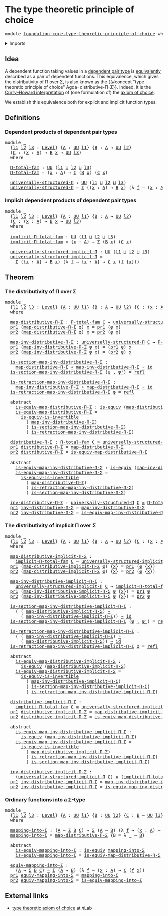 # The type theoretic principle of choice

<pre class="Agda"><a id="51" class="Keyword">module</a> <a id="58" href="foundation-core.type-theoretic-principle-of-choice.html" class="Module">foundation-core.type-theoretic-principle-of-choice</a> <a id="109" class="Keyword">where</a>
</pre>
<details><summary>Imports</summary>

<pre class="Agda"><a id="165" class="Keyword">open</a> <a id="170" class="Keyword">import</a> <a id="177" href="foundation.dependent-pair-types.html" class="Module">foundation.dependent-pair-types</a>
<a id="209" class="Keyword">open</a> <a id="214" class="Keyword">import</a> <a id="221" href="foundation.universe-levels.html" class="Module">foundation.universe-levels</a>

<a id="249" class="Keyword">open</a> <a id="254" class="Keyword">import</a> <a id="261" href="foundation-core.equivalences.html" class="Module">foundation-core.equivalences</a>
<a id="290" class="Keyword">open</a> <a id="295" class="Keyword">import</a> <a id="302" href="foundation-core.function-types.html" class="Module">foundation-core.function-types</a>
<a id="333" class="Keyword">open</a> <a id="338" class="Keyword">import</a> <a id="345" href="foundation-core.homotopies.html" class="Module">foundation-core.homotopies</a>
<a id="372" class="Keyword">open</a> <a id="377" class="Keyword">import</a> <a id="384" href="foundation-core.identity-types.html" class="Module">foundation-core.identity-types</a>
</pre>
</details>

## Idea

A dependent function taking values in a
[dependent pair type](foundation.dependent-pair-types.md) is
[equivalently](foundation-core.equivalences.md) described as a pair of dependent
functions. This equivalence, which gives the distributivity of Π over Σ, is also
known as the
{{#concept "type theoretic principle of choice" Agda=distributive-Π-Σ}}. Indeed,
it is the
[Curry–Howard interpretation](https://en.wikipedia.org/wiki/Curry–Howard_correspondence)
of (one formulation of) the [axiom of choice](foundation.axiom-of-choice.md).

We establish this equivalence both for explicit and implicit function types.

## Definitions

### Dependent products of dependent pair types

<pre class="Agda"><a id="1126" class="Keyword">module</a> <a id="1133" href="foundation-core.type-theoretic-principle-of-choice.html#1133" class="Module">_</a>
  <a id="1137" class="Symbol">{</a><a id="1138" href="foundation-core.type-theoretic-principle-of-choice.html#1138" class="Bound">l1</a> <a id="1141" href="foundation-core.type-theoretic-principle-of-choice.html#1141" class="Bound">l2</a> <a id="1144" href="foundation-core.type-theoretic-principle-of-choice.html#1144" class="Bound">l3</a> <a id="1147" class="Symbol">:</a> <a id="1149" href="Agda.Primitive.html#742" class="Postulate">Level</a><a id="1154" class="Symbol">}</a> <a id="1156" class="Symbol">{</a><a id="1157" href="foundation-core.type-theoretic-principle-of-choice.html#1157" class="Bound">A</a> <a id="1159" class="Symbol">:</a> <a id="1161" href="Agda.Primitive.html#388" class="Primitive">UU</a> <a id="1164" href="foundation-core.type-theoretic-principle-of-choice.html#1138" class="Bound">l1</a><a id="1166" class="Symbol">}</a> <a id="1168" class="Symbol">{</a><a id="1169" href="foundation-core.type-theoretic-principle-of-choice.html#1169" class="Bound">B</a> <a id="1171" class="Symbol">:</a> <a id="1173" href="foundation-core.type-theoretic-principle-of-choice.html#1157" class="Bound">A</a> <a id="1175" class="Symbol">→</a> <a id="1177" href="Agda.Primitive.html#388" class="Primitive">UU</a> <a id="1180" href="foundation-core.type-theoretic-principle-of-choice.html#1141" class="Bound">l2</a><a id="1182" class="Symbol">}</a>
  <a id="1186" class="Symbol">(</a><a id="1187" href="foundation-core.type-theoretic-principle-of-choice.html#1187" class="Bound">C</a> <a id="1189" class="Symbol">:</a> <a id="1191" class="Symbol">(</a><a id="1192" href="foundation-core.type-theoretic-principle-of-choice.html#1192" class="Bound">x</a> <a id="1194" class="Symbol">:</a> <a id="1196" href="foundation-core.type-theoretic-principle-of-choice.html#1157" class="Bound">A</a><a id="1197" class="Symbol">)</a> <a id="1199" class="Symbol">→</a> <a id="1201" href="foundation-core.type-theoretic-principle-of-choice.html#1169" class="Bound">B</a> <a id="1203" href="foundation-core.type-theoretic-principle-of-choice.html#1192" class="Bound">x</a> <a id="1205" class="Symbol">→</a> <a id="1207" href="Agda.Primitive.html#388" class="Primitive">UU</a> <a id="1210" href="foundation-core.type-theoretic-principle-of-choice.html#1144" class="Bound">l3</a><a id="1212" class="Symbol">)</a>
  <a id="1216" class="Keyword">where</a>

  <a id="1225" href="foundation-core.type-theoretic-principle-of-choice.html#1225" class="Function">Π-total-fam</a> <a id="1237" class="Symbol">:</a> <a id="1239" href="Agda.Primitive.html#388" class="Primitive">UU</a> <a id="1242" class="Symbol">(</a><a id="1243" href="foundation-core.type-theoretic-principle-of-choice.html#1138" class="Bound">l1</a> <a id="1246" href="Agda.Primitive.html#961" class="Primitive Operator">⊔</a> <a id="1248" href="foundation-core.type-theoretic-principle-of-choice.html#1141" class="Bound">l2</a> <a id="1251" href="Agda.Primitive.html#961" class="Primitive Operator">⊔</a> <a id="1253" href="foundation-core.type-theoretic-principle-of-choice.html#1144" class="Bound">l3</a><a id="1255" class="Symbol">)</a>
  <a id="1259" href="foundation-core.type-theoretic-principle-of-choice.html#1225" class="Function">Π-total-fam</a> <a id="1271" class="Symbol">=</a> <a id="1273" class="Symbol">(</a><a id="1274" href="foundation-core.type-theoretic-principle-of-choice.html#1274" class="Bound">x</a> <a id="1276" class="Symbol">:</a> <a id="1278" href="foundation-core.type-theoretic-principle-of-choice.html#1157" class="Bound">A</a><a id="1279" class="Symbol">)</a> <a id="1281" class="Symbol">→</a> <a id="1283" href="foundation.dependent-pair-types.html#583" class="Record">Σ</a> <a id="1285" class="Symbol">(</a><a id="1286" href="foundation-core.type-theoretic-principle-of-choice.html#1169" class="Bound">B</a> <a id="1288" href="foundation-core.type-theoretic-principle-of-choice.html#1274" class="Bound">x</a><a id="1289" class="Symbol">)</a> <a id="1291" class="Symbol">(</a><a id="1292" href="foundation-core.type-theoretic-principle-of-choice.html#1187" class="Bound">C</a> <a id="1294" href="foundation-core.type-theoretic-principle-of-choice.html#1274" class="Bound">x</a><a id="1295" class="Symbol">)</a>

  <a id="1300" href="foundation-core.type-theoretic-principle-of-choice.html#1300" class="Function">universally-structured-Π</a> <a id="1325" class="Symbol">:</a> <a id="1327" href="Agda.Primitive.html#388" class="Primitive">UU</a> <a id="1330" class="Symbol">(</a><a id="1331" href="foundation-core.type-theoretic-principle-of-choice.html#1138" class="Bound">l1</a> <a id="1334" href="Agda.Primitive.html#961" class="Primitive Operator">⊔</a> <a id="1336" href="foundation-core.type-theoretic-principle-of-choice.html#1141" class="Bound">l2</a> <a id="1339" href="Agda.Primitive.html#961" class="Primitive Operator">⊔</a> <a id="1341" href="foundation-core.type-theoretic-principle-of-choice.html#1144" class="Bound">l3</a><a id="1343" class="Symbol">)</a>
  <a id="1347" href="foundation-core.type-theoretic-principle-of-choice.html#1300" class="Function">universally-structured-Π</a> <a id="1372" class="Symbol">=</a> <a id="1374" href="foundation.dependent-pair-types.html#583" class="Record">Σ</a> <a id="1376" class="Symbol">((</a><a id="1378" href="foundation-core.type-theoretic-principle-of-choice.html#1378" class="Bound">x</a> <a id="1380" class="Symbol">:</a> <a id="1382" href="foundation-core.type-theoretic-principle-of-choice.html#1157" class="Bound">A</a><a id="1383" class="Symbol">)</a> <a id="1385" class="Symbol">→</a> <a id="1387" href="foundation-core.type-theoretic-principle-of-choice.html#1169" class="Bound">B</a> <a id="1389" href="foundation-core.type-theoretic-principle-of-choice.html#1378" class="Bound">x</a><a id="1390" class="Symbol">)</a> <a id="1392" class="Symbol">(λ</a> <a id="1395" href="foundation-core.type-theoretic-principle-of-choice.html#1395" class="Bound">f</a> <a id="1397" class="Symbol">→</a> <a id="1399" class="Symbol">(</a><a id="1400" href="foundation-core.type-theoretic-principle-of-choice.html#1400" class="Bound">x</a> <a id="1402" class="Symbol">:</a> <a id="1404" href="foundation-core.type-theoretic-principle-of-choice.html#1157" class="Bound">A</a><a id="1405" class="Symbol">)</a> <a id="1407" class="Symbol">→</a> <a id="1409" href="foundation-core.type-theoretic-principle-of-choice.html#1187" class="Bound">C</a> <a id="1411" href="foundation-core.type-theoretic-principle-of-choice.html#1400" class="Bound">x</a> <a id="1413" class="Symbol">(</a><a id="1414" href="foundation-core.type-theoretic-principle-of-choice.html#1395" class="Bound">f</a> <a id="1416" href="foundation-core.type-theoretic-principle-of-choice.html#1400" class="Bound">x</a><a id="1417" class="Symbol">))</a>
</pre>
### Implicit dependent products of dependent pair types

<pre class="Agda"><a id="1490" class="Keyword">module</a> <a id="1497" href="foundation-core.type-theoretic-principle-of-choice.html#1497" class="Module">_</a>
  <a id="1501" class="Symbol">{</a><a id="1502" href="foundation-core.type-theoretic-principle-of-choice.html#1502" class="Bound">l1</a> <a id="1505" href="foundation-core.type-theoretic-principle-of-choice.html#1505" class="Bound">l2</a> <a id="1508" href="foundation-core.type-theoretic-principle-of-choice.html#1508" class="Bound">l3</a> <a id="1511" class="Symbol">:</a> <a id="1513" href="Agda.Primitive.html#742" class="Postulate">Level</a><a id="1518" class="Symbol">}</a> <a id="1520" class="Symbol">{</a><a id="1521" href="foundation-core.type-theoretic-principle-of-choice.html#1521" class="Bound">A</a> <a id="1523" class="Symbol">:</a> <a id="1525" href="Agda.Primitive.html#388" class="Primitive">UU</a> <a id="1528" href="foundation-core.type-theoretic-principle-of-choice.html#1502" class="Bound">l1</a><a id="1530" class="Symbol">}</a> <a id="1532" class="Symbol">{</a><a id="1533" href="foundation-core.type-theoretic-principle-of-choice.html#1533" class="Bound">B</a> <a id="1535" class="Symbol">:</a> <a id="1537" href="foundation-core.type-theoretic-principle-of-choice.html#1521" class="Bound">A</a> <a id="1539" class="Symbol">→</a> <a id="1541" href="Agda.Primitive.html#388" class="Primitive">UU</a> <a id="1544" href="foundation-core.type-theoretic-principle-of-choice.html#1505" class="Bound">l2</a><a id="1546" class="Symbol">}</a>
  <a id="1550" class="Symbol">(</a><a id="1551" href="foundation-core.type-theoretic-principle-of-choice.html#1551" class="Bound">C</a> <a id="1553" class="Symbol">:</a> <a id="1555" class="Symbol">(</a><a id="1556" href="foundation-core.type-theoretic-principle-of-choice.html#1556" class="Bound">x</a> <a id="1558" class="Symbol">:</a> <a id="1560" href="foundation-core.type-theoretic-principle-of-choice.html#1521" class="Bound">A</a><a id="1561" class="Symbol">)</a> <a id="1563" class="Symbol">→</a> <a id="1565" href="foundation-core.type-theoretic-principle-of-choice.html#1533" class="Bound">B</a> <a id="1567" href="foundation-core.type-theoretic-principle-of-choice.html#1556" class="Bound">x</a> <a id="1569" class="Symbol">→</a> <a id="1571" href="Agda.Primitive.html#388" class="Primitive">UU</a> <a id="1574" href="foundation-core.type-theoretic-principle-of-choice.html#1508" class="Bound">l3</a><a id="1576" class="Symbol">)</a>
  <a id="1580" class="Keyword">where</a>

  <a id="1589" href="foundation-core.type-theoretic-principle-of-choice.html#1589" class="Function">implicit-Π-total-fam</a> <a id="1610" class="Symbol">:</a> <a id="1612" href="Agda.Primitive.html#388" class="Primitive">UU</a> <a id="1615" class="Symbol">(</a><a id="1616" href="foundation-core.type-theoretic-principle-of-choice.html#1502" class="Bound">l1</a> <a id="1619" href="Agda.Primitive.html#961" class="Primitive Operator">⊔</a> <a id="1621" href="foundation-core.type-theoretic-principle-of-choice.html#1505" class="Bound">l2</a> <a id="1624" href="Agda.Primitive.html#961" class="Primitive Operator">⊔</a> <a id="1626" href="foundation-core.type-theoretic-principle-of-choice.html#1508" class="Bound">l3</a><a id="1628" class="Symbol">)</a>
  <a id="1632" href="foundation-core.type-theoretic-principle-of-choice.html#1589" class="Function">implicit-Π-total-fam</a> <a id="1653" class="Symbol">=</a> <a id="1655" class="Symbol">{</a><a id="1656" href="foundation-core.type-theoretic-principle-of-choice.html#1656" class="Bound">x</a> <a id="1658" class="Symbol">:</a> <a id="1660" href="foundation-core.type-theoretic-principle-of-choice.html#1521" class="Bound">A</a><a id="1661" class="Symbol">}</a> <a id="1663" class="Symbol">→</a> <a id="1665" href="foundation.dependent-pair-types.html#583" class="Record">Σ</a> <a id="1667" class="Symbol">(</a><a id="1668" href="foundation-core.type-theoretic-principle-of-choice.html#1533" class="Bound">B</a> <a id="1670" href="foundation-core.type-theoretic-principle-of-choice.html#1656" class="Bound">x</a><a id="1671" class="Symbol">)</a> <a id="1673" class="Symbol">(</a><a id="1674" href="foundation-core.type-theoretic-principle-of-choice.html#1551" class="Bound">C</a> <a id="1676" href="foundation-core.type-theoretic-principle-of-choice.html#1656" class="Bound">x</a><a id="1677" class="Symbol">)</a>

  <a id="1682" href="foundation-core.type-theoretic-principle-of-choice.html#1682" class="Function">universally-structured-implicit-Π</a> <a id="1716" class="Symbol">:</a> <a id="1718" href="Agda.Primitive.html#388" class="Primitive">UU</a> <a id="1721" class="Symbol">(</a><a id="1722" href="foundation-core.type-theoretic-principle-of-choice.html#1502" class="Bound">l1</a> <a id="1725" href="Agda.Primitive.html#961" class="Primitive Operator">⊔</a> <a id="1727" href="foundation-core.type-theoretic-principle-of-choice.html#1505" class="Bound">l2</a> <a id="1730" href="Agda.Primitive.html#961" class="Primitive Operator">⊔</a> <a id="1732" href="foundation-core.type-theoretic-principle-of-choice.html#1508" class="Bound">l3</a><a id="1734" class="Symbol">)</a>
  <a id="1738" href="foundation-core.type-theoretic-principle-of-choice.html#1682" class="Function">universally-structured-implicit-Π</a> <a id="1772" class="Symbol">=</a>
    <a id="1778" href="foundation.dependent-pair-types.html#583" class="Record">Σ</a> <a id="1780" class="Symbol">({</a><a id="1782" href="foundation-core.type-theoretic-principle-of-choice.html#1782" class="Bound">x</a> <a id="1784" class="Symbol">:</a> <a id="1786" href="foundation-core.type-theoretic-principle-of-choice.html#1521" class="Bound">A</a><a id="1787" class="Symbol">}</a> <a id="1789" class="Symbol">→</a> <a id="1791" href="foundation-core.type-theoretic-principle-of-choice.html#1533" class="Bound">B</a> <a id="1793" href="foundation-core.type-theoretic-principle-of-choice.html#1782" class="Bound">x</a><a id="1794" class="Symbol">)</a> <a id="1796" class="Symbol">(λ</a> <a id="1799" href="foundation-core.type-theoretic-principle-of-choice.html#1799" class="Bound">f</a> <a id="1801" class="Symbol">→</a> <a id="1803" class="Symbol">{</a><a id="1804" href="foundation-core.type-theoretic-principle-of-choice.html#1804" class="Bound">x</a> <a id="1806" class="Symbol">:</a> <a id="1808" href="foundation-core.type-theoretic-principle-of-choice.html#1521" class="Bound">A</a><a id="1809" class="Symbol">}</a> <a id="1811" class="Symbol">→</a> <a id="1813" href="foundation-core.type-theoretic-principle-of-choice.html#1551" class="Bound">C</a> <a id="1815" href="foundation-core.type-theoretic-principle-of-choice.html#1804" class="Bound">x</a> <a id="1817" class="Symbol">(</a><a id="1818" href="foundation-core.type-theoretic-principle-of-choice.html#1799" class="Bound">f</a> <a id="1820" class="Symbol">{</a><a id="1821" href="foundation-core.type-theoretic-principle-of-choice.html#1804" class="Bound">x</a><a id="1822" class="Symbol">}))</a>
</pre>
## Theorem

### The distributivity of Π over Σ

<pre class="Agda"><a id="1887" class="Keyword">module</a> <a id="1894" href="foundation-core.type-theoretic-principle-of-choice.html#1894" class="Module">_</a>
  <a id="1898" class="Symbol">{</a><a id="1899" href="foundation-core.type-theoretic-principle-of-choice.html#1899" class="Bound">l1</a> <a id="1902" href="foundation-core.type-theoretic-principle-of-choice.html#1902" class="Bound">l2</a> <a id="1905" href="foundation-core.type-theoretic-principle-of-choice.html#1905" class="Bound">l3</a> <a id="1908" class="Symbol">:</a> <a id="1910" href="Agda.Primitive.html#742" class="Postulate">Level</a><a id="1915" class="Symbol">}</a> <a id="1917" class="Symbol">{</a><a id="1918" href="foundation-core.type-theoretic-principle-of-choice.html#1918" class="Bound">A</a> <a id="1920" class="Symbol">:</a> <a id="1922" href="Agda.Primitive.html#388" class="Primitive">UU</a> <a id="1925" href="foundation-core.type-theoretic-principle-of-choice.html#1899" class="Bound">l1</a><a id="1927" class="Symbol">}</a> <a id="1929" class="Symbol">{</a><a id="1930" href="foundation-core.type-theoretic-principle-of-choice.html#1930" class="Bound">B</a> <a id="1932" class="Symbol">:</a> <a id="1934" href="foundation-core.type-theoretic-principle-of-choice.html#1918" class="Bound">A</a> <a id="1936" class="Symbol">→</a> <a id="1938" href="Agda.Primitive.html#388" class="Primitive">UU</a> <a id="1941" href="foundation-core.type-theoretic-principle-of-choice.html#1902" class="Bound">l2</a><a id="1943" class="Symbol">}</a> <a id="1945" class="Symbol">{</a><a id="1946" href="foundation-core.type-theoretic-principle-of-choice.html#1946" class="Bound">C</a> <a id="1948" class="Symbol">:</a> <a id="1950" class="Symbol">(</a><a id="1951" href="foundation-core.type-theoretic-principle-of-choice.html#1951" class="Bound">x</a> <a id="1953" class="Symbol">:</a> <a id="1955" href="foundation-core.type-theoretic-principle-of-choice.html#1918" class="Bound">A</a><a id="1956" class="Symbol">)</a> <a id="1958" class="Symbol">→</a> <a id="1960" href="foundation-core.type-theoretic-principle-of-choice.html#1930" class="Bound">B</a> <a id="1962" href="foundation-core.type-theoretic-principle-of-choice.html#1951" class="Bound">x</a> <a id="1964" class="Symbol">→</a> <a id="1966" href="Agda.Primitive.html#388" class="Primitive">UU</a> <a id="1969" href="foundation-core.type-theoretic-principle-of-choice.html#1905" class="Bound">l3</a><a id="1971" class="Symbol">}</a>
  <a id="1975" class="Keyword">where</a>

  <a id="1984" href="foundation-core.type-theoretic-principle-of-choice.html#1984" class="Function">map-distributive-Π-Σ</a> <a id="2005" class="Symbol">:</a> <a id="2007" href="foundation-core.type-theoretic-principle-of-choice.html#1225" class="Function">Π-total-fam</a> <a id="2019" href="foundation-core.type-theoretic-principle-of-choice.html#1946" class="Bound">C</a> <a id="2021" class="Symbol">→</a> <a id="2023" href="foundation-core.type-theoretic-principle-of-choice.html#1300" class="Function">universally-structured-Π</a> <a id="2048" href="foundation-core.type-theoretic-principle-of-choice.html#1946" class="Bound">C</a>
  <a id="2052" href="foundation.dependent-pair-types.html#681" class="Field">pr1</a> <a id="2056" class="Symbol">(</a><a id="2057" href="foundation-core.type-theoretic-principle-of-choice.html#1984" class="Function">map-distributive-Π-Σ</a> <a id="2078" href="foundation-core.type-theoretic-principle-of-choice.html#2078" class="Bound">φ</a><a id="2079" class="Symbol">)</a> <a id="2081" href="foundation-core.type-theoretic-principle-of-choice.html#2081" class="Bound">x</a> <a id="2083" class="Symbol">=</a> <a id="2085" href="foundation.dependent-pair-types.html#681" class="Field">pr1</a> <a id="2089" class="Symbol">(</a><a id="2090" href="foundation-core.type-theoretic-principle-of-choice.html#2078" class="Bound">φ</a> <a id="2092" href="foundation-core.type-theoretic-principle-of-choice.html#2081" class="Bound">x</a><a id="2093" class="Symbol">)</a>
  <a id="2097" href="foundation.dependent-pair-types.html#693" class="Field">pr2</a> <a id="2101" class="Symbol">(</a><a id="2102" href="foundation-core.type-theoretic-principle-of-choice.html#1984" class="Function">map-distributive-Π-Σ</a> <a id="2123" href="foundation-core.type-theoretic-principle-of-choice.html#2123" class="Bound">φ</a><a id="2124" class="Symbol">)</a> <a id="2126" href="foundation-core.type-theoretic-principle-of-choice.html#2126" class="Bound">x</a> <a id="2128" class="Symbol">=</a> <a id="2130" href="foundation.dependent-pair-types.html#693" class="Field">pr2</a> <a id="2134" class="Symbol">(</a><a id="2135" href="foundation-core.type-theoretic-principle-of-choice.html#2123" class="Bound">φ</a> <a id="2137" href="foundation-core.type-theoretic-principle-of-choice.html#2126" class="Bound">x</a><a id="2138" class="Symbol">)</a>

  <a id="2143" href="foundation-core.type-theoretic-principle-of-choice.html#2143" class="Function">map-inv-distributive-Π-Σ</a> <a id="2168" class="Symbol">:</a> <a id="2170" href="foundation-core.type-theoretic-principle-of-choice.html#1300" class="Function">universally-structured-Π</a> <a id="2195" href="foundation-core.type-theoretic-principle-of-choice.html#1946" class="Bound">C</a> <a id="2197" class="Symbol">→</a> <a id="2199" href="foundation-core.type-theoretic-principle-of-choice.html#1225" class="Function">Π-total-fam</a> <a id="2211" href="foundation-core.type-theoretic-principle-of-choice.html#1946" class="Bound">C</a>
  <a id="2215" href="foundation.dependent-pair-types.html#681" class="Field">pr1</a> <a id="2219" class="Symbol">(</a><a id="2220" href="foundation-core.type-theoretic-principle-of-choice.html#2143" class="Function">map-inv-distributive-Π-Σ</a> <a id="2245" href="foundation-core.type-theoretic-principle-of-choice.html#2245" class="Bound">ψ</a> <a id="2247" href="foundation-core.type-theoretic-principle-of-choice.html#2247" class="Bound">x</a><a id="2248" class="Symbol">)</a> <a id="2250" class="Symbol">=</a> <a id="2252" class="Symbol">(</a><a id="2253" href="foundation.dependent-pair-types.html#681" class="Field">pr1</a> <a id="2257" href="foundation-core.type-theoretic-principle-of-choice.html#2245" class="Bound">ψ</a><a id="2258" class="Symbol">)</a> <a id="2260" href="foundation-core.type-theoretic-principle-of-choice.html#2247" class="Bound">x</a>
  <a id="2264" href="foundation.dependent-pair-types.html#693" class="Field">pr2</a> <a id="2268" class="Symbol">(</a><a id="2269" href="foundation-core.type-theoretic-principle-of-choice.html#2143" class="Function">map-inv-distributive-Π-Σ</a> <a id="2294" href="foundation-core.type-theoretic-principle-of-choice.html#2294" class="Bound">ψ</a> <a id="2296" href="foundation-core.type-theoretic-principle-of-choice.html#2296" class="Bound">x</a><a id="2297" class="Symbol">)</a> <a id="2299" class="Symbol">=</a> <a id="2301" class="Symbol">(</a><a id="2302" href="foundation.dependent-pair-types.html#693" class="Field">pr2</a> <a id="2306" href="foundation-core.type-theoretic-principle-of-choice.html#2294" class="Bound">ψ</a><a id="2307" class="Symbol">)</a> <a id="2309" href="foundation-core.type-theoretic-principle-of-choice.html#2296" class="Bound">x</a>

  <a id="2314" href="foundation-core.type-theoretic-principle-of-choice.html#2314" class="Function">is-section-map-inv-distributive-Π-Σ</a> <a id="2350" class="Symbol">:</a>
    <a id="2356" href="foundation-core.type-theoretic-principle-of-choice.html#1984" class="Function">map-distributive-Π-Σ</a> <a id="2377" href="foundation-core.function-types.html#455" class="Function Operator">∘</a> <a id="2379" href="foundation-core.type-theoretic-principle-of-choice.html#2143" class="Function">map-inv-distributive-Π-Σ</a> <a id="2404" href="foundation-core.homotopies.html#2535" class="Function Operator">~</a> <a id="2406" href="foundation-core.function-types.html#307" class="Function">id</a>
  <a id="2411" href="foundation-core.type-theoretic-principle-of-choice.html#2314" class="Function">is-section-map-inv-distributive-Π-Σ</a> <a id="2447" class="Symbol">(</a><a id="2448" href="foundation-core.type-theoretic-principle-of-choice.html#2448" class="Bound">ψ</a> <a id="2450" href="foundation.dependent-pair-types.html#787" class="InductiveConstructor Operator">,</a> <a id="2452" href="foundation-core.type-theoretic-principle-of-choice.html#2452" class="Bound">ψ&#39;</a><a id="2454" class="Symbol">)</a> <a id="2456" class="Symbol">=</a> <a id="2458" href="foundation-core.identity-types.html#2682" class="InductiveConstructor">refl</a>

  <a id="2466" href="foundation-core.type-theoretic-principle-of-choice.html#2466" class="Function">is-retraction-map-inv-distributive-Π-Σ</a> <a id="2505" class="Symbol">:</a>
    <a id="2511" href="foundation-core.type-theoretic-principle-of-choice.html#2143" class="Function">map-inv-distributive-Π-Σ</a> <a id="2536" href="foundation-core.function-types.html#455" class="Function Operator">∘</a> <a id="2538" href="foundation-core.type-theoretic-principle-of-choice.html#1984" class="Function">map-distributive-Π-Σ</a> <a id="2559" href="foundation-core.homotopies.html#2535" class="Function Operator">~</a> <a id="2561" href="foundation-core.function-types.html#307" class="Function">id</a>
  <a id="2566" href="foundation-core.type-theoretic-principle-of-choice.html#2466" class="Function">is-retraction-map-inv-distributive-Π-Σ</a> <a id="2605" href="foundation-core.type-theoretic-principle-of-choice.html#2605" class="Bound">φ</a> <a id="2607" class="Symbol">=</a> <a id="2609" href="foundation-core.identity-types.html#2682" class="InductiveConstructor">refl</a>

  <a id="2617" class="Keyword">abstract</a>
    <a id="2630" href="foundation-core.type-theoretic-principle-of-choice.html#2630" class="Function">is-equiv-map-distributive-Π-Σ</a> <a id="2660" class="Symbol">:</a> <a id="2662" href="foundation-core.equivalences.html#1532" class="Function">is-equiv</a> <a id="2671" class="Symbol">(</a><a id="2672" href="foundation-core.type-theoretic-principle-of-choice.html#1984" class="Function">map-distributive-Π-Σ</a><a id="2692" class="Symbol">)</a>
    <a id="2698" href="foundation-core.type-theoretic-principle-of-choice.html#2630" class="Function">is-equiv-map-distributive-Π-Σ</a> <a id="2728" class="Symbol">=</a>
      <a id="2736" href="foundation-core.equivalences.html#4851" class="Function">is-equiv-is-invertible</a>
        <a id="2767" class="Symbol">(</a> <a id="2769" href="foundation-core.type-theoretic-principle-of-choice.html#2143" class="Function">map-inv-distributive-Π-Σ</a><a id="2793" class="Symbol">)</a>
        <a id="2803" class="Symbol">(</a> <a id="2805" href="foundation-core.type-theoretic-principle-of-choice.html#2314" class="Function">is-section-map-inv-distributive-Π-Σ</a><a id="2840" class="Symbol">)</a>
        <a id="2850" class="Symbol">(</a> <a id="2852" href="foundation-core.type-theoretic-principle-of-choice.html#2466" class="Function">is-retraction-map-inv-distributive-Π-Σ</a><a id="2890" class="Symbol">)</a>

  <a id="2895" href="foundation-core.type-theoretic-principle-of-choice.html#2895" class="Function">distributive-Π-Σ</a> <a id="2912" class="Symbol">:</a> <a id="2914" href="foundation-core.type-theoretic-principle-of-choice.html#1225" class="Function">Π-total-fam</a> <a id="2926" href="foundation-core.type-theoretic-principle-of-choice.html#1946" class="Bound">C</a> <a id="2928" href="foundation-core.equivalences.html#2554" class="Function Operator">≃</a> <a id="2930" href="foundation-core.type-theoretic-principle-of-choice.html#1300" class="Function">universally-structured-Π</a> <a id="2955" href="foundation-core.type-theoretic-principle-of-choice.html#1946" class="Bound">C</a>
  <a id="2959" href="foundation.dependent-pair-types.html#681" class="Field">pr1</a> <a id="2963" href="foundation-core.type-theoretic-principle-of-choice.html#2895" class="Function">distributive-Π-Σ</a> <a id="2980" class="Symbol">=</a> <a id="2982" href="foundation-core.type-theoretic-principle-of-choice.html#1984" class="Function">map-distributive-Π-Σ</a>
  <a id="3005" href="foundation.dependent-pair-types.html#693" class="Field">pr2</a> <a id="3009" href="foundation-core.type-theoretic-principle-of-choice.html#2895" class="Function">distributive-Π-Σ</a> <a id="3026" class="Symbol">=</a> <a id="3028" href="foundation-core.type-theoretic-principle-of-choice.html#2630" class="Function">is-equiv-map-distributive-Π-Σ</a>

  <a id="3061" class="Keyword">abstract</a>
    <a id="3074" href="foundation-core.type-theoretic-principle-of-choice.html#3074" class="Function">is-equiv-map-inv-distributive-Π-Σ</a> <a id="3108" class="Symbol">:</a> <a id="3110" href="foundation-core.equivalences.html#1532" class="Function">is-equiv</a> <a id="3119" class="Symbol">(</a><a id="3120" href="foundation-core.type-theoretic-principle-of-choice.html#2143" class="Function">map-inv-distributive-Π-Σ</a><a id="3144" class="Symbol">)</a>
    <a id="3150" href="foundation-core.type-theoretic-principle-of-choice.html#3074" class="Function">is-equiv-map-inv-distributive-Π-Σ</a> <a id="3184" class="Symbol">=</a>
      <a id="3192" href="foundation-core.equivalences.html#4851" class="Function">is-equiv-is-invertible</a>
        <a id="3223" class="Symbol">(</a> <a id="3225" href="foundation-core.type-theoretic-principle-of-choice.html#1984" class="Function">map-distributive-Π-Σ</a><a id="3245" class="Symbol">)</a>
        <a id="3255" class="Symbol">(</a> <a id="3257" href="foundation-core.type-theoretic-principle-of-choice.html#2466" class="Function">is-retraction-map-inv-distributive-Π-Σ</a><a id="3295" class="Symbol">)</a>
        <a id="3305" class="Symbol">(</a> <a id="3307" href="foundation-core.type-theoretic-principle-of-choice.html#2314" class="Function">is-section-map-inv-distributive-Π-Σ</a><a id="3342" class="Symbol">)</a>

  <a id="3347" href="foundation-core.type-theoretic-principle-of-choice.html#3347" class="Function">inv-distributive-Π-Σ</a> <a id="3368" class="Symbol">:</a> <a id="3370" href="foundation-core.type-theoretic-principle-of-choice.html#1300" class="Function">universally-structured-Π</a> <a id="3395" href="foundation-core.type-theoretic-principle-of-choice.html#1946" class="Bound">C</a> <a id="3397" href="foundation-core.equivalences.html#2554" class="Function Operator">≃</a> <a id="3399" href="foundation-core.type-theoretic-principle-of-choice.html#1225" class="Function">Π-total-fam</a> <a id="3411" href="foundation-core.type-theoretic-principle-of-choice.html#1946" class="Bound">C</a>
  <a id="3415" href="foundation.dependent-pair-types.html#681" class="Field">pr1</a> <a id="3419" href="foundation-core.type-theoretic-principle-of-choice.html#3347" class="Function">inv-distributive-Π-Σ</a> <a id="3440" class="Symbol">=</a> <a id="3442" href="foundation-core.type-theoretic-principle-of-choice.html#2143" class="Function">map-inv-distributive-Π-Σ</a>
  <a id="3469" href="foundation.dependent-pair-types.html#693" class="Field">pr2</a> <a id="3473" href="foundation-core.type-theoretic-principle-of-choice.html#3347" class="Function">inv-distributive-Π-Σ</a> <a id="3494" class="Symbol">=</a> <a id="3496" href="foundation-core.type-theoretic-principle-of-choice.html#3074" class="Function">is-equiv-map-inv-distributive-Π-Σ</a>
</pre>
### The distributivity of implicit Π over Σ

<pre class="Agda"><a id="3588" class="Keyword">module</a> <a id="3595" href="foundation-core.type-theoretic-principle-of-choice.html#3595" class="Module">_</a>
  <a id="3599" class="Symbol">{</a><a id="3600" href="foundation-core.type-theoretic-principle-of-choice.html#3600" class="Bound">l1</a> <a id="3603" href="foundation-core.type-theoretic-principle-of-choice.html#3603" class="Bound">l2</a> <a id="3606" href="foundation-core.type-theoretic-principle-of-choice.html#3606" class="Bound">l3</a> <a id="3609" class="Symbol">:</a> <a id="3611" href="Agda.Primitive.html#742" class="Postulate">Level</a><a id="3616" class="Symbol">}</a> <a id="3618" class="Symbol">{</a><a id="3619" href="foundation-core.type-theoretic-principle-of-choice.html#3619" class="Bound">A</a> <a id="3621" class="Symbol">:</a> <a id="3623" href="Agda.Primitive.html#388" class="Primitive">UU</a> <a id="3626" href="foundation-core.type-theoretic-principle-of-choice.html#3600" class="Bound">l1</a><a id="3628" class="Symbol">}</a> <a id="3630" class="Symbol">{</a><a id="3631" href="foundation-core.type-theoretic-principle-of-choice.html#3631" class="Bound">B</a> <a id="3633" class="Symbol">:</a> <a id="3635" href="foundation-core.type-theoretic-principle-of-choice.html#3619" class="Bound">A</a> <a id="3637" class="Symbol">→</a> <a id="3639" href="Agda.Primitive.html#388" class="Primitive">UU</a> <a id="3642" href="foundation-core.type-theoretic-principle-of-choice.html#3603" class="Bound">l2</a><a id="3644" class="Symbol">}</a> <a id="3646" class="Symbol">{</a><a id="3647" href="foundation-core.type-theoretic-principle-of-choice.html#3647" class="Bound">C</a> <a id="3649" class="Symbol">:</a> <a id="3651" class="Symbol">(</a><a id="3652" href="foundation-core.type-theoretic-principle-of-choice.html#3652" class="Bound">x</a> <a id="3654" class="Symbol">:</a> <a id="3656" href="foundation-core.type-theoretic-principle-of-choice.html#3619" class="Bound">A</a><a id="3657" class="Symbol">)</a> <a id="3659" class="Symbol">→</a> <a id="3661" href="foundation-core.type-theoretic-principle-of-choice.html#3631" class="Bound">B</a> <a id="3663" href="foundation-core.type-theoretic-principle-of-choice.html#3652" class="Bound">x</a> <a id="3665" class="Symbol">→</a> <a id="3667" href="Agda.Primitive.html#388" class="Primitive">UU</a> <a id="3670" href="foundation-core.type-theoretic-principle-of-choice.html#3606" class="Bound">l3</a><a id="3672" class="Symbol">}</a>
  <a id="3676" class="Keyword">where</a>

  <a id="3685" href="foundation-core.type-theoretic-principle-of-choice.html#3685" class="Function">map-distributive-implicit-Π-Σ</a> <a id="3715" class="Symbol">:</a>
    <a id="3721" href="foundation-core.type-theoretic-principle-of-choice.html#1589" class="Function">implicit-Π-total-fam</a> <a id="3742" href="foundation-core.type-theoretic-principle-of-choice.html#3647" class="Bound">C</a> <a id="3744" class="Symbol">→</a> <a id="3746" href="foundation-core.type-theoretic-principle-of-choice.html#1682" class="Function">universally-structured-implicit-Π</a> <a id="3780" href="foundation-core.type-theoretic-principle-of-choice.html#3647" class="Bound">C</a>
  <a id="3784" href="foundation.dependent-pair-types.html#681" class="Field">pr1</a> <a id="3788" class="Symbol">(</a><a id="3789" href="foundation-core.type-theoretic-principle-of-choice.html#3685" class="Function">map-distributive-implicit-Π-Σ</a> <a id="3819" href="foundation-core.type-theoretic-principle-of-choice.html#3819" class="Bound">φ</a><a id="3820" class="Symbol">)</a> <a id="3822" class="Symbol">{</a><a id="3823" href="foundation-core.type-theoretic-principle-of-choice.html#3823" class="Bound">x</a><a id="3824" class="Symbol">}</a> <a id="3826" class="Symbol">=</a> <a id="3828" href="foundation.dependent-pair-types.html#681" class="Field">pr1</a> <a id="3832" class="Symbol">(</a><a id="3833" href="foundation-core.type-theoretic-principle-of-choice.html#3819" class="Bound">φ</a> <a id="3835" class="Symbol">{</a><a id="3836" href="foundation-core.type-theoretic-principle-of-choice.html#3823" class="Bound">x</a><a id="3837" class="Symbol">})</a>
  <a id="3842" href="foundation.dependent-pair-types.html#693" class="Field">pr2</a> <a id="3846" class="Symbol">(</a><a id="3847" href="foundation-core.type-theoretic-principle-of-choice.html#3685" class="Function">map-distributive-implicit-Π-Σ</a> <a id="3877" href="foundation-core.type-theoretic-principle-of-choice.html#3877" class="Bound">φ</a><a id="3878" class="Symbol">)</a> <a id="3880" class="Symbol">{</a><a id="3881" href="foundation-core.type-theoretic-principle-of-choice.html#3881" class="Bound">x</a><a id="3882" class="Symbol">}</a> <a id="3884" class="Symbol">=</a> <a id="3886" href="foundation.dependent-pair-types.html#693" class="Field">pr2</a> <a id="3890" class="Symbol">(</a><a id="3891" href="foundation-core.type-theoretic-principle-of-choice.html#3877" class="Bound">φ</a> <a id="3893" class="Symbol">{</a><a id="3894" href="foundation-core.type-theoretic-principle-of-choice.html#3881" class="Bound">x</a><a id="3895" class="Symbol">})</a>

  <a id="3901" href="foundation-core.type-theoretic-principle-of-choice.html#3901" class="Function">map-inv-distributive-implicit-Π-Σ</a> <a id="3935" class="Symbol">:</a>
    <a id="3941" href="foundation-core.type-theoretic-principle-of-choice.html#1682" class="Function">universally-structured-implicit-Π</a> <a id="3975" href="foundation-core.type-theoretic-principle-of-choice.html#3647" class="Bound">C</a> <a id="3977" class="Symbol">→</a> <a id="3979" href="foundation-core.type-theoretic-principle-of-choice.html#1589" class="Function">implicit-Π-total-fam</a> <a id="4000" href="foundation-core.type-theoretic-principle-of-choice.html#3647" class="Bound">C</a>
  <a id="4004" href="foundation.dependent-pair-types.html#681" class="Field">pr1</a> <a id="4008" class="Symbol">(</a><a id="4009" href="foundation-core.type-theoretic-principle-of-choice.html#3901" class="Function">map-inv-distributive-implicit-Π-Σ</a> <a id="4043" href="foundation-core.type-theoretic-principle-of-choice.html#4043" class="Bound">ψ</a> <a id="4045" class="Symbol">{</a><a id="4046" href="foundation-core.type-theoretic-principle-of-choice.html#4046" class="Bound">x</a><a id="4047" class="Symbol">})</a> <a id="4050" class="Symbol">=</a> <a id="4052" href="foundation.dependent-pair-types.html#681" class="Field">pr1</a> <a id="4056" href="foundation-core.type-theoretic-principle-of-choice.html#4043" class="Bound">ψ</a>
  <a id="4060" href="foundation.dependent-pair-types.html#693" class="Field">pr2</a> <a id="4064" class="Symbol">(</a><a id="4065" href="foundation-core.type-theoretic-principle-of-choice.html#3901" class="Function">map-inv-distributive-implicit-Π-Σ</a> <a id="4099" href="foundation-core.type-theoretic-principle-of-choice.html#4099" class="Bound">ψ</a> <a id="4101" class="Symbol">{</a><a id="4102" href="foundation-core.type-theoretic-principle-of-choice.html#4102" class="Bound">x</a><a id="4103" class="Symbol">})</a> <a id="4106" class="Symbol">=</a> <a id="4108" href="foundation.dependent-pair-types.html#693" class="Field">pr2</a> <a id="4112" href="foundation-core.type-theoretic-principle-of-choice.html#4099" class="Bound">ψ</a>

  <a id="4117" href="foundation-core.type-theoretic-principle-of-choice.html#4117" class="Function">is-section-map-inv-distributive-implicit-Π-Σ</a> <a id="4162" class="Symbol">:</a>
    <a id="4168" class="Symbol">(</a> <a id="4170" class="Symbol">(</a> <a id="4172" href="foundation-core.type-theoretic-principle-of-choice.html#3685" class="Function">map-distributive-implicit-Π-Σ</a><a id="4201" class="Symbol">)</a> <a id="4203" href="foundation-core.function-types.html#455" class="Function Operator">∘</a>
      <a id="4211" class="Symbol">(</a> <a id="4213" href="foundation-core.type-theoretic-principle-of-choice.html#3901" class="Function">map-inv-distributive-implicit-Π-Σ</a><a id="4246" class="Symbol">))</a> <a id="4249" href="foundation-core.homotopies.html#2535" class="Function Operator">~</a> <a id="4251" href="foundation-core.function-types.html#307" class="Function">id</a>
  <a id="4256" href="foundation-core.type-theoretic-principle-of-choice.html#4117" class="Function">is-section-map-inv-distributive-implicit-Π-Σ</a> <a id="4301" class="Symbol">(</a><a id="4302" href="foundation-core.type-theoretic-principle-of-choice.html#4302" class="Bound">ψ</a> <a id="4304" href="foundation.dependent-pair-types.html#787" class="InductiveConstructor Operator">,</a> <a id="4306" href="foundation-core.type-theoretic-principle-of-choice.html#4306" class="Bound">ψ&#39;</a><a id="4308" class="Symbol">)</a> <a id="4310" class="Symbol">=</a> <a id="4312" href="foundation-core.identity-types.html#2682" class="InductiveConstructor">refl</a>

  <a id="4320" href="foundation-core.type-theoretic-principle-of-choice.html#4320" class="Function">is-retraction-map-inv-distributive-implicit-Π-Σ</a> <a id="4368" class="Symbol">:</a>
    <a id="4374" class="Symbol">(</a> <a id="4376" class="Symbol">(</a> <a id="4378" href="foundation-core.type-theoretic-principle-of-choice.html#3901" class="Function">map-inv-distributive-implicit-Π-Σ</a><a id="4411" class="Symbol">)</a> <a id="4413" href="foundation-core.function-types.html#455" class="Function Operator">∘</a>
      <a id="4421" class="Symbol">(</a> <a id="4423" href="foundation-core.type-theoretic-principle-of-choice.html#3685" class="Function">map-distributive-implicit-Π-Σ</a><a id="4452" class="Symbol">))</a> <a id="4455" href="foundation-core.homotopies.html#2535" class="Function Operator">~</a> <a id="4457" href="foundation-core.function-types.html#307" class="Function">id</a>
  <a id="4462" href="foundation-core.type-theoretic-principle-of-choice.html#4320" class="Function">is-retraction-map-inv-distributive-implicit-Π-Σ</a> <a id="4510" href="foundation-core.type-theoretic-principle-of-choice.html#4510" class="Bound">φ</a> <a id="4512" class="Symbol">=</a> <a id="4514" href="foundation-core.identity-types.html#2682" class="InductiveConstructor">refl</a>

  <a id="4522" class="Keyword">abstract</a>
    <a id="4535" href="foundation-core.type-theoretic-principle-of-choice.html#4535" class="Function">is-equiv-map-distributive-implicit-Π-Σ</a> <a id="4574" class="Symbol">:</a>
      <a id="4582" href="foundation-core.equivalences.html#1532" class="Function">is-equiv</a> <a id="4591" class="Symbol">(</a><a id="4592" href="foundation-core.type-theoretic-principle-of-choice.html#3685" class="Function">map-distributive-implicit-Π-Σ</a><a id="4621" class="Symbol">)</a>
    <a id="4627" href="foundation-core.type-theoretic-principle-of-choice.html#4535" class="Function">is-equiv-map-distributive-implicit-Π-Σ</a> <a id="4666" class="Symbol">=</a>
      <a id="4674" href="foundation-core.equivalences.html#4851" class="Function">is-equiv-is-invertible</a>
        <a id="4705" class="Symbol">(</a> <a id="4707" href="foundation-core.type-theoretic-principle-of-choice.html#3901" class="Function">map-inv-distributive-implicit-Π-Σ</a><a id="4740" class="Symbol">)</a>
        <a id="4750" class="Symbol">(</a> <a id="4752" href="foundation-core.type-theoretic-principle-of-choice.html#4117" class="Function">is-section-map-inv-distributive-implicit-Π-Σ</a><a id="4796" class="Symbol">)</a>
        <a id="4806" class="Symbol">(</a> <a id="4808" href="foundation-core.type-theoretic-principle-of-choice.html#4320" class="Function">is-retraction-map-inv-distributive-implicit-Π-Σ</a><a id="4855" class="Symbol">)</a>

  <a id="4860" href="foundation-core.type-theoretic-principle-of-choice.html#4860" class="Function">distributive-implicit-Π-Σ</a> <a id="4886" class="Symbol">:</a>
    <a id="4892" href="foundation-core.type-theoretic-principle-of-choice.html#1589" class="Function">implicit-Π-total-fam</a> <a id="4913" href="foundation-core.type-theoretic-principle-of-choice.html#3647" class="Bound">C</a> <a id="4915" href="foundation-core.equivalences.html#2554" class="Function Operator">≃</a> <a id="4917" href="foundation-core.type-theoretic-principle-of-choice.html#1682" class="Function">universally-structured-implicit-Π</a> <a id="4951" href="foundation-core.type-theoretic-principle-of-choice.html#3647" class="Bound">C</a>
  <a id="4955" href="foundation.dependent-pair-types.html#681" class="Field">pr1</a> <a id="4959" href="foundation-core.type-theoretic-principle-of-choice.html#4860" class="Function">distributive-implicit-Π-Σ</a> <a id="4985" class="Symbol">=</a> <a id="4987" href="foundation-core.type-theoretic-principle-of-choice.html#3685" class="Function">map-distributive-implicit-Π-Σ</a>
  <a id="5019" href="foundation.dependent-pair-types.html#693" class="Field">pr2</a> <a id="5023" href="foundation-core.type-theoretic-principle-of-choice.html#4860" class="Function">distributive-implicit-Π-Σ</a> <a id="5049" class="Symbol">=</a> <a id="5051" href="foundation-core.type-theoretic-principle-of-choice.html#4535" class="Function">is-equiv-map-distributive-implicit-Π-Σ</a>

  <a id="5093" class="Keyword">abstract</a>
    <a id="5106" href="foundation-core.type-theoretic-principle-of-choice.html#5106" class="Function">is-equiv-map-inv-distributive-implicit-Π-Σ</a> <a id="5149" class="Symbol">:</a>
      <a id="5157" href="foundation-core.equivalences.html#1532" class="Function">is-equiv</a> <a id="5166" class="Symbol">(</a><a id="5167" href="foundation-core.type-theoretic-principle-of-choice.html#3901" class="Function">map-inv-distributive-implicit-Π-Σ</a><a id="5200" class="Symbol">)</a>
    <a id="5206" href="foundation-core.type-theoretic-principle-of-choice.html#5106" class="Function">is-equiv-map-inv-distributive-implicit-Π-Σ</a> <a id="5249" class="Symbol">=</a>
      <a id="5257" href="foundation-core.equivalences.html#4851" class="Function">is-equiv-is-invertible</a>
        <a id="5288" class="Symbol">(</a> <a id="5290" href="foundation-core.type-theoretic-principle-of-choice.html#3685" class="Function">map-distributive-implicit-Π-Σ</a><a id="5319" class="Symbol">)</a>
        <a id="5329" class="Symbol">(</a> <a id="5331" href="foundation-core.type-theoretic-principle-of-choice.html#4320" class="Function">is-retraction-map-inv-distributive-implicit-Π-Σ</a><a id="5378" class="Symbol">)</a>
        <a id="5388" class="Symbol">(</a> <a id="5390" href="foundation-core.type-theoretic-principle-of-choice.html#4117" class="Function">is-section-map-inv-distributive-implicit-Π-Σ</a><a id="5434" class="Symbol">)</a>

  <a id="5439" href="foundation-core.type-theoretic-principle-of-choice.html#5439" class="Function">inv-distributive-implicit-Π-Σ</a> <a id="5469" class="Symbol">:</a>
    <a id="5475" class="Symbol">(</a><a id="5476" href="foundation-core.type-theoretic-principle-of-choice.html#1682" class="Function">universally-structured-implicit-Π</a> <a id="5510" href="foundation-core.type-theoretic-principle-of-choice.html#3647" class="Bound">C</a><a id="5511" class="Symbol">)</a> <a id="5513" href="foundation-core.equivalences.html#2554" class="Function Operator">≃</a> <a id="5515" class="Symbol">(</a><a id="5516" href="foundation-core.type-theoretic-principle-of-choice.html#1589" class="Function">implicit-Π-total-fam</a> <a id="5537" href="foundation-core.type-theoretic-principle-of-choice.html#3647" class="Bound">C</a><a id="5538" class="Symbol">)</a>
  <a id="5542" href="foundation.dependent-pair-types.html#681" class="Field">pr1</a> <a id="5546" href="foundation-core.type-theoretic-principle-of-choice.html#5439" class="Function">inv-distributive-implicit-Π-Σ</a> <a id="5576" class="Symbol">=</a> <a id="5578" href="foundation-core.type-theoretic-principle-of-choice.html#3901" class="Function">map-inv-distributive-implicit-Π-Σ</a>
  <a id="5614" href="foundation.dependent-pair-types.html#693" class="Field">pr2</a> <a id="5618" href="foundation-core.type-theoretic-principle-of-choice.html#5439" class="Function">inv-distributive-implicit-Π-Σ</a> <a id="5648" class="Symbol">=</a> <a id="5650" href="foundation-core.type-theoretic-principle-of-choice.html#5106" class="Function">is-equiv-map-inv-distributive-implicit-Π-Σ</a>
</pre>
### Ordinary functions into a Σ-type

<pre class="Agda"><a id="5744" class="Keyword">module</a> <a id="5751" href="foundation-core.type-theoretic-principle-of-choice.html#5751" class="Module">_</a>
  <a id="5755" class="Symbol">{</a><a id="5756" href="foundation-core.type-theoretic-principle-of-choice.html#5756" class="Bound">l1</a> <a id="5759" href="foundation-core.type-theoretic-principle-of-choice.html#5759" class="Bound">l2</a> <a id="5762" href="foundation-core.type-theoretic-principle-of-choice.html#5762" class="Bound">l3</a> <a id="5765" class="Symbol">:</a> <a id="5767" href="Agda.Primitive.html#742" class="Postulate">Level</a><a id="5772" class="Symbol">}</a> <a id="5774" class="Symbol">{</a><a id="5775" href="foundation-core.type-theoretic-principle-of-choice.html#5775" class="Bound">A</a> <a id="5777" class="Symbol">:</a> <a id="5779" href="Agda.Primitive.html#388" class="Primitive">UU</a> <a id="5782" href="foundation-core.type-theoretic-principle-of-choice.html#5756" class="Bound">l1</a><a id="5784" class="Symbol">}</a> <a id="5786" class="Symbol">{</a><a id="5787" href="foundation-core.type-theoretic-principle-of-choice.html#5787" class="Bound">B</a> <a id="5789" class="Symbol">:</a> <a id="5791" href="Agda.Primitive.html#388" class="Primitive">UU</a> <a id="5794" href="foundation-core.type-theoretic-principle-of-choice.html#5759" class="Bound">l2</a><a id="5796" class="Symbol">}</a> <a id="5798" class="Symbol">{</a><a id="5799" href="foundation-core.type-theoretic-principle-of-choice.html#5799" class="Bound">C</a> <a id="5801" class="Symbol">:</a> <a id="5803" href="foundation-core.type-theoretic-principle-of-choice.html#5787" class="Bound">B</a> <a id="5805" class="Symbol">→</a> <a id="5807" href="Agda.Primitive.html#388" class="Primitive">UU</a> <a id="5810" href="foundation-core.type-theoretic-principle-of-choice.html#5762" class="Bound">l3</a><a id="5812" class="Symbol">}</a>
  <a id="5816" class="Keyword">where</a>

  <a id="5825" href="foundation-core.type-theoretic-principle-of-choice.html#5825" class="Function">mapping-into-Σ</a> <a id="5840" class="Symbol">:</a> <a id="5842" class="Symbol">(</a><a id="5843" href="foundation-core.type-theoretic-principle-of-choice.html#5775" class="Bound">A</a> <a id="5845" class="Symbol">→</a> <a id="5847" href="foundation.dependent-pair-types.html#583" class="Record">Σ</a> <a id="5849" href="foundation-core.type-theoretic-principle-of-choice.html#5787" class="Bound">B</a> <a id="5851" href="foundation-core.type-theoretic-principle-of-choice.html#5799" class="Bound">C</a><a id="5852" class="Symbol">)</a> <a id="5854" class="Symbol">→</a> <a id="5856" href="foundation.dependent-pair-types.html#583" class="Record">Σ</a> <a id="5858" class="Symbol">(</a><a id="5859" href="foundation-core.type-theoretic-principle-of-choice.html#5775" class="Bound">A</a> <a id="5861" class="Symbol">→</a> <a id="5863" href="foundation-core.type-theoretic-principle-of-choice.html#5787" class="Bound">B</a><a id="5864" class="Symbol">)</a> <a id="5866" class="Symbol">(λ</a> <a id="5869" href="foundation-core.type-theoretic-principle-of-choice.html#5869" class="Bound">f</a> <a id="5871" class="Symbol">→</a> <a id="5873" class="Symbol">(</a><a id="5874" href="foundation-core.type-theoretic-principle-of-choice.html#5874" class="Bound">x</a> <a id="5876" class="Symbol">:</a> <a id="5878" href="foundation-core.type-theoretic-principle-of-choice.html#5775" class="Bound">A</a><a id="5879" class="Symbol">)</a> <a id="5881" class="Symbol">→</a> <a id="5883" href="foundation-core.type-theoretic-principle-of-choice.html#5799" class="Bound">C</a> <a id="5885" class="Symbol">(</a><a id="5886" href="foundation-core.type-theoretic-principle-of-choice.html#5869" class="Bound">f</a> <a id="5888" href="foundation-core.type-theoretic-principle-of-choice.html#5874" class="Bound">x</a><a id="5889" class="Symbol">))</a>
  <a id="5894" href="foundation-core.type-theoretic-principle-of-choice.html#5825" class="Function">mapping-into-Σ</a> <a id="5909" class="Symbol">=</a> <a id="5911" href="foundation-core.type-theoretic-principle-of-choice.html#1984" class="Function">map-distributive-Π-Σ</a> <a id="5932" class="Symbol">{</a><a id="5933" class="Argument">B</a> <a id="5935" class="Symbol">=</a> <a id="5937" class="Symbol">λ</a> <a id="5939" href="foundation-core.type-theoretic-principle-of-choice.html#5939" class="Bound">_</a> <a id="5941" class="Symbol">→</a> <a id="5943" href="foundation-core.type-theoretic-principle-of-choice.html#5787" class="Bound">B</a><a id="5944" class="Symbol">}</a>

  <a id="5949" class="Keyword">abstract</a>
    <a id="5962" href="foundation-core.type-theoretic-principle-of-choice.html#5962" class="Function">is-equiv-mapping-into-Σ</a> <a id="5986" class="Symbol">:</a> <a id="5988" href="foundation-core.equivalences.html#1532" class="Function">is-equiv</a> <a id="5997" href="foundation-core.type-theoretic-principle-of-choice.html#5825" class="Function">mapping-into-Σ</a>
    <a id="6016" href="foundation-core.type-theoretic-principle-of-choice.html#5962" class="Function">is-equiv-mapping-into-Σ</a> <a id="6040" class="Symbol">=</a> <a id="6042" href="foundation-core.type-theoretic-principle-of-choice.html#2630" class="Function">is-equiv-map-distributive-Π-Σ</a>

  <a id="6075" href="foundation-core.type-theoretic-principle-of-choice.html#6075" class="Function">equiv-mapping-into-Σ</a> <a id="6096" class="Symbol">:</a>
    <a id="6102" class="Symbol">(</a><a id="6103" href="foundation-core.type-theoretic-principle-of-choice.html#5775" class="Bound">A</a> <a id="6105" class="Symbol">→</a> <a id="6107" href="foundation.dependent-pair-types.html#583" class="Record">Σ</a> <a id="6109" href="foundation-core.type-theoretic-principle-of-choice.html#5787" class="Bound">B</a> <a id="6111" href="foundation-core.type-theoretic-principle-of-choice.html#5799" class="Bound">C</a><a id="6112" class="Symbol">)</a> <a id="6114" href="foundation-core.equivalences.html#2554" class="Function Operator">≃</a> <a id="6116" href="foundation.dependent-pair-types.html#583" class="Record">Σ</a> <a id="6118" class="Symbol">(</a><a id="6119" href="foundation-core.type-theoretic-principle-of-choice.html#5775" class="Bound">A</a> <a id="6121" class="Symbol">→</a> <a id="6123" href="foundation-core.type-theoretic-principle-of-choice.html#5787" class="Bound">B</a><a id="6124" class="Symbol">)</a> <a id="6126" class="Symbol">(λ</a> <a id="6129" href="foundation-core.type-theoretic-principle-of-choice.html#6129" class="Bound">f</a> <a id="6131" class="Symbol">→</a> <a id="6133" class="Symbol">(</a><a id="6134" href="foundation-core.type-theoretic-principle-of-choice.html#6134" class="Bound">x</a> <a id="6136" class="Symbol">:</a> <a id="6138" href="foundation-core.type-theoretic-principle-of-choice.html#5775" class="Bound">A</a><a id="6139" class="Symbol">)</a> <a id="6141" class="Symbol">→</a> <a id="6143" href="foundation-core.type-theoretic-principle-of-choice.html#5799" class="Bound">C</a> <a id="6145" class="Symbol">(</a><a id="6146" href="foundation-core.type-theoretic-principle-of-choice.html#6129" class="Bound">f</a> <a id="6148" href="foundation-core.type-theoretic-principle-of-choice.html#6134" class="Bound">x</a><a id="6149" class="Symbol">))</a>
  <a id="6154" href="foundation.dependent-pair-types.html#681" class="Field">pr1</a> <a id="6158" href="foundation-core.type-theoretic-principle-of-choice.html#6075" class="Function">equiv-mapping-into-Σ</a> <a id="6179" class="Symbol">=</a> <a id="6181" href="foundation-core.type-theoretic-principle-of-choice.html#5825" class="Function">mapping-into-Σ</a>
  <a id="6198" href="foundation.dependent-pair-types.html#693" class="Field">pr2</a> <a id="6202" href="foundation-core.type-theoretic-principle-of-choice.html#6075" class="Function">equiv-mapping-into-Σ</a> <a id="6223" class="Symbol">=</a> <a id="6225" href="foundation-core.type-theoretic-principle-of-choice.html#5962" class="Function">is-equiv-mapping-into-Σ</a>
</pre>
## External links

- [type theoretic axiom of choice](https://ncatlab.org/nlab/show/type+theoretic+axiom+of+choice)
  at $n$Lab
